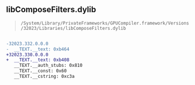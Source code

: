 ## libComposeFilters.dylib

> `/System/Library/PrivateFrameworks/GPUCompiler.framework/Versions/32023/Libraries/libComposeFilters.dylib`

```diff

-32023.332.0.0.0
-  __TEXT.__text: 0xb464
+32023.330.0.0.0
+  __TEXT.__text: 0xb408
   __TEXT.__auth_stubs: 0x810
   __TEXT.__const: 0x60
   __TEXT.__cstring: 0xc3a

```

